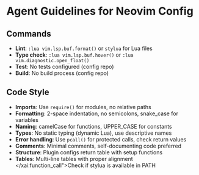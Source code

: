 # Agent Guidelines for Neovim Config

## Commands
- **Lint**: `:lua vim.lsp.buf.format()` or `stylua` for Lua files
- **Type check**: `:lua vim.lsp.buf.hover()` or `:lua vim.diagnostic.open_float()`
- **Test**: No tests configured (config repo)
- **Build**: No build process (config repo)

## Code Style
- **Imports**: Use `require()` for modules, no relative paths
- **Formatting**: 2-space indentation, no semicolons, snake_case for variables
- **Naming**: camelCase for functions, UPPER_CASE for constants
- **Types**: No static typing (dynamic Lua), use descriptive names
- **Error handling**: Use `pcall()` for protected calls, check return values
- **Comments**: Minimal comments, self-documenting code preferred
- **Structure**: Plugin configs return table with setup functions
- **Tables**: Multi-line tables with proper alignment</content>
</xai:function_call">Check if stylua is available in PATH